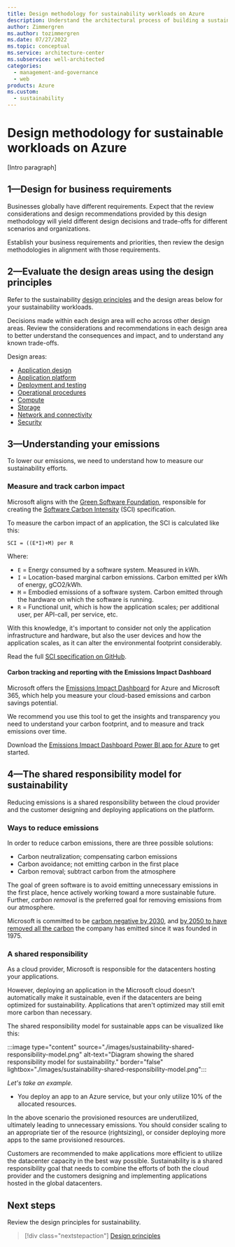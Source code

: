 ```yaml
---
title: Design methodology for sustainability workloads on Azure
description: Understand the architectural process of building a sustainable application on Microsoft Azure.
author: Zimmergren
ms.author: tozimmergren
ms.date: 07/27/2022
ms.topic: conceptual
ms.service: architecture-center
ms.subservice: well-architected
categories:
  - management-and-governance
  - web
products: Azure
ms.custom:
  - sustainability
---
```


# Design methodology for sustainable workloads on Azure

[Intro paragraph]

## 1&mdash;Design for business requirements

Businesses globally have different requirements. Expect that the review considerations and design recommendations provided by this design methodology will yield different design decisions and trade-offs for different scenarios and organizations.

Establish your business requirements and priorities, then review the design methodologies in alignment with those requirements.

## 2&mdash;Evaluate the design areas using the design principles

Refer to the sustainability [design principles](sustainability-design-principles.md) and the design areas below for your sustainability workloads.

Decisions made within each design area will echo across other design areas. Review the considerations and recommendations in each design area to better understand the consequences and impact, and to understand any known trade-offs.

Design areas:

- [Application design](sustainability-application-design.md)
- [Application platform](sustainability-application-platform.md)
- [Deployment and testing](sustainability-deployment-testing.md)
- [Operational procedures](sustainability-operational-procedures.md)
- [Compute](sustainability-compute.md)
- [Storage](sustainability-storage.md)
- [Network and connectivity](sustainability-networking.md)
- [Security](sustainability-application-design.md)

## 3&mdash;Understanding your emissions

To lower our emissions, we need to understand how to measure our sustainability efforts.

### Measure and track carbon impact

Microsoft aligns with the [Green Software Foundation](https://greensoftware.foundation), responsible for creating the [Software Carbon Intensity](https://greensoftware.foundation/projects/software-carbon-intensity-sci-specification) (SCI) specification.

To measure the carbon impact of an application, the SCI is calculated like this:

```SCI = ((E*I)+M) per R```

Where:

- `E` = Energy consumed by a software system. Measured in kWh.
- `I` = Location-based marginal carbon emissions. Carbon emitted per kWh of energy, gCO2/kWh.
- `M` = Embodied emissions of a software system. Carbon emitted through the hardware on which the software is running.
- `R` = Functional unit, which is how the application scales; per additional user, per API-call, per service, etc.

With this knowledge, it's important to consider not only the application infrastructure and hardware, but also the user devices and how the application scales, as it can alter the environmental footprint considerably.

Read the full [SCI specification on GitHub](https://github.com/Green-Software-Foundation/software_carbon_intensity/blob/main/Software_Carbon_Intensity/Software_Carbon_Intensity_Specification.md).

#### Carbon tracking and reporting with the Emissions Impact Dashboard

Microsoft offers the [Emissions Impact Dashboard](https://www.microsoft.com/en-us/sustainability/emissions-impact-dashboard) for Azure and Microsoft 365, which help you measure your cloud-based emissions and carbon savings potential.

We recommend you use this tool to get the insights and transparency you need to understand your carbon footprint, and to measure and track emissions over time.

Download the [Emissions Impact Dashboard Power BI app for Azure](https://appsource.microsoft.com/product/power-bi/coi-sustainability.emissions_impact_dashboard) to get started.

## 4&mdash;The shared responsibility model for sustainability

Reducing emissions is a shared responsibility between the cloud provider and the customer designing and deploying applications on the platform.

### Ways to reduce emissions

In order to reduce carbon emissions, there are three possible solutions:

- Carbon neutralization; compensating carbon emissions
- Carbon avoidance; not emitting carbon in the first place
- Carbon removal; subtract carbon from the atmosphere

The goal of green software is to avoid emitting unnecessary emissions in the first place, hence actively working toward a more sustainable future. Further, _carbon removal_ is the preferred goal for removing emissions from our atmosphere.

Microsoft is committed to be [carbon negative by 2030](https://blogs.microsoft.com/blog/2020/01/16/microsoft-will-be-carbon-negative-by-2030/), and [by 2050 to have removed all the carbon](https://blogs.microsoft.com/blog/2021/10/27/supporting-our-customers-on-the-path-to-net-zero-the-microsoft-cloud-and-decarbonization/) the company has emitted since it was founded in 1975.

### A shared responsibility

As a cloud provider, Microsoft is responsible for the datacenters hosting your applications.

However, deploying an application in the Microsoft cloud doesn't automatically make it sustainable, even if the datacenters are being optimized for sustainability. Applications that aren't optimized may still emit more carbon than necessary.

The shared responsibility model for sustainable apps can be visualized like this:

:::image type="content" source="./images/sustainability-shared-responsibility-model.png" alt-text="Diagram showing the shared responsibility model for sustainability." border="false" lightbox="./images/sustainability-shared-responsibility-model.png":::

_Let's take an example._

- You deploy an app to an Azure service, but your only utilize 10% of the allocated resources.

In the above scenario the provisioned resources are underutilized, ultimately leading to unnecessary emissions.
You should consider scaling to an appropriate tier of the resource (rightsizing), or consider deploying more apps to the same provisioned resources.

Customers are recommended to make applications more efficient to utilize the datacenter capacity in the best way possible. Sustainability is a shared responsibility goal that needs to combine the efforts of both the cloud provider and the customers designing and implementing applications hosted in the global datacenters.

## Next steps

Review the design principles for sustainability.

> [!div class="nextstepaction"]
> [Design principles](sustainability-design-principles.md)